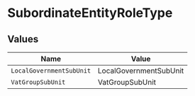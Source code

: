 # SubordinateEntityRoleType


## Values

| Name                     | Value                    |
| ------------------------ | ------------------------ |
| `LocalGovernmentSubUnit` | LocalGovernmentSubUnit   |
| `VatGroupSubUnit`        | VatGroupSubUnit          |